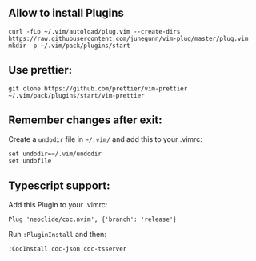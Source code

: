 ## Allow to install Plugins
```
curl -fLo ~/.vim/autoload/plug.vim --create-dirs https://raw.githubusercontent.com/junegunn/vim-plug/master/plug.vim
mkdir -p ~/.vim/pack/plugins/start
```
## Use prettier:

```
git clone https://github.com/prettier/vim-prettier ~/.vim/pack/plugins/start/vim-prettier
```

## Remember changes after exit:
Create a ``undodir`` file in ``~/.vim/`` and add this to your .vimrc:
```
set undodir=~/.vim/undodir
set undofile
```


## Typescript support:

Add this Plugin to your .vimrc:
```
Plug 'neoclide/coc.nvim', {'branch': 'release'}

```
Run ``:PluginInstall`` and then:

```
:CocInstall coc-json coc-tsserver
```

